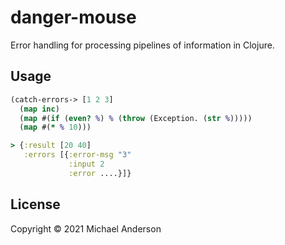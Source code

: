 # danger-mouse

Error handling for processing pipelines of information in Clojure.

## Usage

```clojure
(catch-errors-> [1 2 3]
  (map inc)
  (map #(if (even? %) % (throw (Exception. (str %)))))
  (map #(* % 10)))

> {:result [20 40]
   :errors [{:error-msg "3"
             :input 2
             :error ....}]}
```

## License

Copyright © 2021 Michael Anderson
